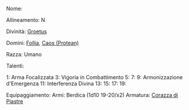 Nome:

Allineamento: N

Divinità: [Groetus](https://golarion.altervista.org/wiki/Groetus)

Domini: [Follia](https://golarion.altervista.org/wiki/Dominio_della_Follia), [Caos (Protean)](https://golarion.altervista.org/wiki/Dominio_del_Caos#Sottodominio_dei_Protean)

Razza: Umano

Talenti:

1: Arma Focalizzata
3: Vigoria in Combattimento
5: 
7: 
9: Armonizzazione d'Emergenza
11: Interferenza Divina
13:
15:
17:
19:



Equipaggiamento:
Armi: Berdica (1d10 19-20/x2)
Armatura: [Corazza di Piastre](https://golarion.altervista.org/wiki/Armature/Corazza_di_Piastre)
